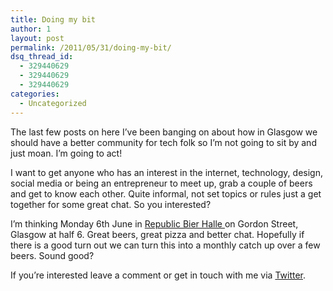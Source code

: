 ```yaml
---
title: Doing my bit
author: 1
layout: post
permalink: /2011/05/31/doing-my-bit/
dsq_thread_id:
  - 329440629
  - 329440629
  - 329440629
categories:
  - Uncategorized
---
```

The last few posts on here I&#8217;ve been banging on about how in Glasgow we should have a better community for tech folk so I&#8217;m not going to sit by and just moan. I&#8217;m going to act!

I want to get anyone who has an interest in the internet, technology, design, social media or being an entrepreneur to meet up, grab a couple of beers and get to know each other. Quite informal, not set topics or rules just a get together for some great chat. So you interested?

I&#8217;m thinking Monday 6th June in [Republic Bier Halle ][1]on Gordon Street, Glasgow at half 6. Great beers, great pizza and better chat. Hopefully if there is a good turn out we can turn this into a monthly catch up over a few beers. Sound good?

If you&#8217;re interested leave a comment or get in touch with me via [Twitter][2].

 [1]: http://www.republicbierhalle.com/ "Bier Halle"
 [2]: http://twitter.com/_1
